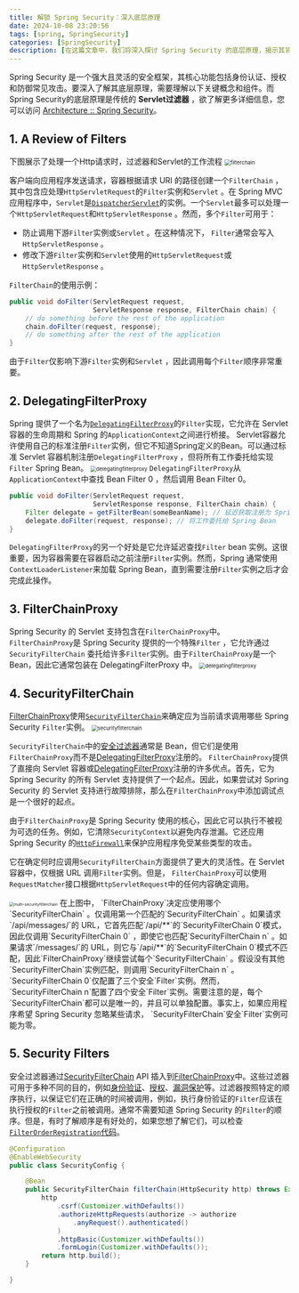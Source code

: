 ```yaml
---
title: 解锁 Spring Security：深入底层原理
date: 2024-10-08 23:20:56
tags: [spring, SpringSecurity]
categories: [SpringSecurity]
description: [在这篇文章中，我们将深入探讨 Spring Security 的底层原理，揭示其背后的关键组件和工作机制。Spring Security 是一个强大且灵活的安全框架，提供身份认证、授权和防护常见攻击等核心功能。理解这些原理对于优化安全配置和故障排除至关重要。]
---
```


Spring Security 是一个强大且灵活的安全框架，其核心功能包括身份认证、授权和防御常见攻击。要深入了解其底层原理，需要理解以下关键概念和组件。而Spring Security的底层原理是传统的 **Servlet过滤器** ，欲了解更多详细信息，您可以访问 [Architecture :: Spring Security](https://docs.spring.io/spring-security/reference/servlet/architecture.html)。
## 1. A Review of Filters
下图展示了处理一个Http请求时，过滤器和Servlet的工作流程
<img src="2024-10-08-1/filterchain.png" alt="filterchain" style="zoom:67%;" />

客户端向应用程序发送请求，容器根据请求 URI 的路径创建一个`FilterChain` ，其中包含应处理`HttpServletRequest`的`Filter`实例和`Servlet` 。在 Spring MVC 应用程序中，`Servlet`是[`DispatcherServlet`](https://docs.spring.io/spring-framework/docs/6.1.12/reference/html/web.html#mvc-servlet)的实例。一个`Servlet`最多可以处理一个`HttpServletRequest`和`HttpServletResponse` 。然而，多个`Filter`可用于：

- 防止调用下游`Filter`实例或`Servlet` 。在这种情况下， `Filter`通常会写入`HttpServletResponse` 。
- 修改下游`Filter`实例和`Servlet`使用的`HttpServletRequest`或`HttpServletResponse` 。

`FilterChain`的使用示例：
```java
public void doFilter(ServletRequest request, 
					 ServletResponse response, FilterChain chain) { 
	// do something before the rest of the application
	chain.doFilter(request, response); 
	// do something after the rest of the application
}
```
由于`Filter`仅影响下游`Filter`实例和`Servlet` ，因此调用每个`Filter`顺序非常重要。

## 2. DelegatingFilterProxy
Spring 提供了一个名为[`DelegatingFilterProxy`](https://docs.spring.io/spring-framework/docs/6.1.12/javadoc-api/org/springframework/web/filter/DelegatingFilterProxy.html)的`Filter`实现，它允许在 Servlet 容器的生命周期和 Spring 的`ApplicationContext`之间进行桥接。 Servlet容器允许使用自己的标准注册`Filter`实例，但它不知道Spring定义的Bean。可以通过标准 Servlet 容器机制注册`DelegatingFilterProxy` ，但将所有工作委托给实现`Filter` Spring Bean。
<img src="2024-10-08-1/delegatingfilterproxy-1728401096319-5.png" alt="delegatingfilterproxy" style="zoom:67%;" />
`DelegatingFilterProxy`从`ApplicationContext`中查找 Bean Filter 0  ，然后调用 Bean Filter 0。

```java
public void doFilter(ServletRequest request, 
					 ServletResponse response, FilterChain chain) {
	Filter delegate = getFilterBean(someBeanName); // 延迟获取注册为 Spring Bean 的 Filter
	delegate.doFilter(request, response); // 将工作委托给 Spring Bean
}
```
`DelegatingFilterProxy`的另一个好处是它允许延迟查找`Filter` bean 实例。这很重要，因为容器需要在容器启动之前注册`Filter`实例。然而，Spring 通常使用`ContextLoaderListener`来加载 Spring Bean，直到需要注册`Filter`实例之后才会完成此操作。

## 3. FilterChainProxy
Spring Security 的 Servlet 支持包含在`FilterChainProxy`中。 `FilterChainProxy`是 Spring Security 提供的一个特殊`Filter` ，它允许通过 `SecurityFilterChain` 委托给许多`Filter`实例。由于`FilterChainProxy`是一个 Bean，因此它通常包装在 DelegatingFilterProxy 中。
<img src="2024-10-08-1/delegatingfilterproxy.png" alt="delegatingfilterproxy" style="zoom:67%;" />

## 4. SecurityFilterChain
[FilterChainProxy](https://docs.spring.io/spring-security/reference/servlet/architecture.html#servlet-filterchainproxy)使用[`SecurityFilterChain`](https://docs.spring.io/spring-security/site/docs/6.3.3/api/org/springframework/security/web/SecurityFilterChain.html)来确定应为当前请求调用哪些 Spring Security `Filter`实例。
<img src="2024-10-08-1/securityfilterchain.png" alt="securityfilterchain" style="zoom:67%;" />

`SecurityFilterChain`中的[安全过滤器](https://docs.spring.io/spring-security/reference/servlet/architecture.html#servlet-security-filters)通常是 Bean，但它们是使用`FilterChainProxy`而不是[DelegatingFilterProxy](https://docs.spring.io/spring-security/reference/servlet/architecture.html#servlet-delegatingfilterproxy)注册的。 `FilterChainProxy`提供了直接向 Servlet 容器或[DelegatingFilterProxy](https://docs.spring.io/spring-security/reference/servlet/architecture.html#servlet-delegatingfilterproxy)注册的许多优点。首先，它为 Spring Security 的所有 Servlet 支持提供了一个起点。因此，如果尝试对 Spring Security 的 Servlet 支持进行故障排除，那么在`FilterChainProxy`中添加调试点是一个很好的起点。

由于`FilterChainProxy`是 Spring Security 使用的核心，因此它可以执行不被视为可选的任务。例如，它清除`SecurityContext`以避免内存泄漏。它还应用 Spring Security 的[`HttpFirewall`](https://docs.spring.io/spring-security/reference/servlet/exploits/firewall.html#servlet-httpfirewall)来保护应用程序免受某些类型的攻击。

它在确定何时应调用`SecurityFilterChain`方面提供了更大的灵活性。在 Servlet 容器中，仅根据 URL 调用`Filter`实例。但是， `FilterChainProxy`可以使用`RequestMatcher`接口根据`HttpServletRequest`中的任何内容确定调用。

<img src="2024-10-08-1/multi-securityfilterchain.png" alt="multi-securityfilterchain" style="zoom:50%;" />
在上图中， `FilterChainProxy`决定应使用哪个`SecurityFilterChain` 。仅调用第一个匹配的`SecurityFilterChain` 。如果请求`/api/messages/`的 URL，它首先匹配`/api/**`的`SecurityFilterChain 0`模式，因此仅调用`SecurityFilterChain 0` ，即使它也匹配`SecurityFilterChain n` 。如果请求`/messages/`的 URL，则它与`/api/**`的`SecurityFilterChain 0`模式不匹配，因此`FilterChainProxy`继续尝试每个`SecurityFilterChain` 。假设没有其他`SecurityFilterChain`实例匹配，则调用`SecurityFilterChain n` 。`SecurityFilterChain 0`仅配置了三个安全`Filter`实例。然而， `SecurityFilterChain n`配置了四个安全`Filter`实例。需要注意的是，每个`SecurityFilterChain`都可以是唯一的，并且可以单独配置。事实上，如果应用程序希望 Spring Security 忽略某些请求， `SecurityFilterChain`安全`Filter`实例可能为零。


## 5. Security Filters
安全过滤器通过[SecurityFilterChain](https://docs.spring.io/spring-security/reference/servlet/architecture.html#servlet-securityfilterchain) API 插入到[FilterChainProxy](https://docs.spring.io/spring-security/reference/servlet/architecture.html#servlet-filterchainproxy)中。这些过滤器可用于多种不同的目的，例如[身份验证](https://docs.spring.io/spring-security/reference/servlet/authentication/index.html)、[授权](https://docs.spring.io/spring-security/reference/servlet/authorization/index.html)、[漏洞保护](https://docs.spring.io/spring-security/reference/servlet/exploits/index.html)等。过滤器按照特定的顺序执行，以保证它们在正确的时间被调用，例如，执行身份验证的`Filter`应该在执行授权的`Filter`之前被调用。通常不需要知道 Spring Security 的`Filter`的顺序。但是，有时了解顺序是有好处的，如果您想了解它们，可以检查[`FilterOrderRegistration`代码](https://github.com/spring-projects/spring-security/tree/6.3.3/config/src/main/java/org/springframework/security/config/annotation/web/builders/FilterOrderRegistration.java)。
```java
@Configuration
@EnableWebSecurity
public class SecurityConfig {

    @Bean
    public SecurityFilterChain filterChain(HttpSecurity http) throws Exception {
        http
            .csrf(Customizer.withDefaults())
            .authorizeHttpRequests(authorize -> authorize
                .anyRequest().authenticated()
            )
            .httpBasic(Customizer.withDefaults())
            .formLogin(Customizer.withDefaults());
        return http.build();
    }

}
```
